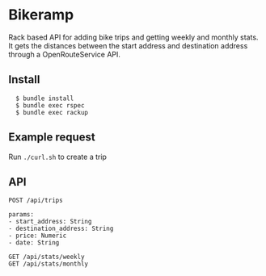 # Bikeramp

Rack based API for adding bike trips and getting weekly and monthly stats. It gets the distances between the start address and destination address through a OpenRouteService API.

## Install

```
  $ bundle install
  $ bundle exec rspec
  $ bundle exec rackup
```

## Example request

Run `./curl.sh` to create a trip

## API

```
POST /api/trips

params:
- start_address: String
- destination_address: String
- price: Numeric
- date: String

GET /api/stats/weekly
GET /api/stats/monthly
```
